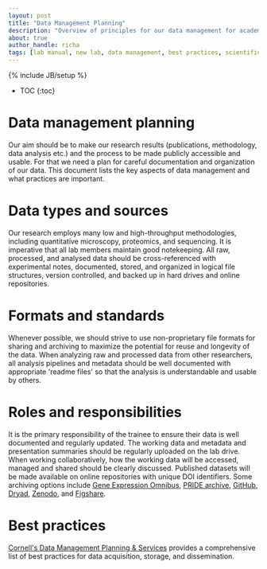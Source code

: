 ```yaml
---
layout: post
title: "Data Management Planning"
description: "Overview of principles for our data management for academic projects"
about: true
author_handle: richa
tags: [lab manual, new lab, data management, best practices, scientific rigor]
---
```

{% include JB/setup %}

* TOC
{:toc}


# Data management planning

Our aim should be to make our research results (publications, methodology, data analysis etc.) and the process to be made publicly accessible and usable. For that we need a plan for careful documentation and organization of our data. This document lists the key aspects of data management and what practices are important.  

# Data types and sources

Our research employs many low and high-throughput methodologies, including quantitative microscopy, proteomics, and sequencing. It is imperative that all lab members maintain good notekeeping. All raw, processed, and analysed data should be cross-referenced with experimental notes, documented, stored, and organized in logical file structures, version controlled, and backed up in hard drives and online repositories. 

# Formats and standards

Whenever possible, we should strive to use non-proprietary file formats for sharing and archiving to maximize the potential for reuse and longevity of the data. When analyzing raw and processed data from other researchers, all analysis pipelines and metadata should be well documented with appropriate 'readme files' so that the analysis is understandable and usable by others. 

# Roles and responsibilities

It is the primary responsibility of the trainee to ensure their data is well documented and regularly updated. The working data and metadata and presentation summaries should be regularly uploaded on the lab drive. When working collaboratively, how the working data will be accessed, managed and shared should be clearly discussed. Published datasets will be made available on online repositories with unique DOI identifiers. Some archiving options include [Gene Expression Omnibus](https://www.ncbi.nlm.nih.gov/geo/), [PRIDE archive](https://www.ebi.ac.uk/pride/archive/), [GitHub](https://github.com/), [Dryad](http://datadryad.org/), [Zenodo](https://zenodo.org/), and [Figshare](https://figshare.com/). 

# Best practices

[Cornell's Data Management Planning & Services](https://data.research.cornell.edu/content/best-practices) provides a comprehensive list of best practices for data acquisition, storage, and dissemination.


